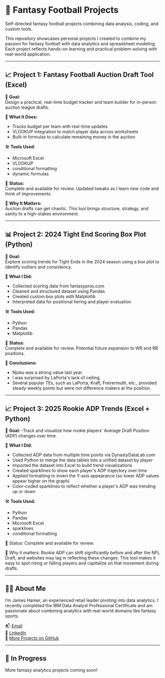 # 🏈 Fantasy Football Projects  
Self-directed fantasy football projects combining data analysis, coding, and custom tools.

This repository showcases personal projects I created to combine my passion for fantasy football with data analytics and spreadsheet modeling. Each project reflects hands-on learning and practical problem-solving with real-world application.

---

## 📈 Project 1: Fantasy Football Auction Draft Tool (Excel)

🎯 **Goal:**  
Design a practical, real-time budget tracker and team builder for in-person auction league drafts.

🧠 **What It Does:**  
- Tracks budget per team with real-time updates  
- VLOOKUP integration to match player data across worksheets  
- Built-in formulas to calculate remaining money in the auction

🛠️ **Tools Used:**  
- Microsoft Excel  
- VLOOKUP
- conditional formatting
- dynamic formulas

🚧 **Status:**  
Complete and available for review. Updated tweaks as I learn new code and think of improvements.

📎 **Why It Matters:**  
Auction drafts can get chaotic. This tool brings structure, strategy, and sanity to a high-stakes environment.

---

## 📊 Project 2: 2024 Tight End Scoring Box Plot (Python)

🎯 **Goal:**  
Explore scoring trends for Tight Ends in the 2024 season using a box plot to identify outliers and consistency.

🧠 **What I Did:**  
- Collected scoring data from fantasypros.com
- Cleaned and structured dataset using Pandas  
- Created custom box plots with Matplotlib  
- Interpreted data for positional tiering and player evaluation

🛠️ **Tools Used:**  
- Python  
- Pandas
- Matplotlib

🚧 **Status:**  
Complete and available for review. Potential future expansion to WR and RB positions.

📎 **Conclusions:**
- Njoku was a strong value last year.
- I was surprised by LaPorta's lack of ceiling.
- Several popular TEs, such as LaPorta, Kraft, Freirermuth, etc., provided steady weekly points but were not difference makers at the position.
  
---

## 📈 Project 3: 2025 Rookie ADP Trends (Excel + Python)

🎯 **Goal:**
-Track and visualize how rookie players' Average Draft Position (ADP) changes over time.

🧠 **What I Did:**
- Collected ADP data from multiple time points via DynastyDataLab.com
- Used Python to merge the data tables into a unified dataset by player
- Imported the dataset into Excel to build trend visualizations
- Created sparklines to show each player's ADP trajectory over time
- Applied formatting to invert the Y-axis appearance (so lower ADP values appear higher on the graph)
- Color-coded sparklines to reflect whether a player's ADP was trending up or down

🛠️ **Tools Used:**
- Python
- Pandas
- Microsoft Excel
- sparklines
- conditional formatting

🚧 Status:
Complete and available for review.

📎 Why it matters:
Rookie ADP can shift significantly before and after the NFL Draft, and websites may lag in reflecting these changes. This tool makes it easy to spot rising or falling players and capitalize on that movement during drafts.

---

## 👨‍💻 About Me

I’m James Hamer, an experienced retail leader pivoting into data analytics. I recently completed the IBM Data Analyst Professional Certificate and am passionate about combining analytics with real-world domains like fantasy sports.

📬 [Email](mailto:jhamer85@gmail.com)  
🔗 [LinkedIn](https://www.linkedin.com/in/james-hamer-932868171/)  
🐙 [More Projects on GitHub](https://github.com/jhamer85)

---

## 🚧 In Progress

More fantasy analytics projects coming soon!

